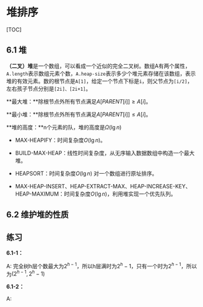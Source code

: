 # 堆排序

[TOC]



## 6.1 堆

**（二叉）堆**是一个数组，可以看成一个近似的完全二叉树。数组A有两个属性，`A.length`表示数组元素个数，`A.heap-size`表示多少个堆元素存储在该数组，表示堆的有效元素。数的根节点是`A[1]`，给定一个节点下标是`i`，则父节点为`[i/2]`，左右孩子节点分别是`[2i]、[2i+1]`。

**最大堆：**除根节点外所有节点满足$A[PARENT[i]]\geq A[i]$。

**最小堆：**除根节点外所有节点满足$A[PARENT[i]]\leq A[i]$。

**堆的高度：**n个元素的队，堆的高度是$\Omega(\lg{n})$



* MAX-HEAPIFY：时间复杂度$O(\lg{n})$。
* BUILD-MAX-HEAP：线性时间复杂度，从无序输入数据数组中构造一个最大堆。

* HEAPSORT：时间复杂度$O(\lg n)$ 对一个数组进行原址排序。

* MAX-HEAP-INSERT、HEAP-EXTRACT-MAX、HEAP-INCREASE-KEY、HEAP-MAXIMUM：时间复杂度$O(\lg n)$，利用堆实现一个优先队列。



## 6.2 维护堆的性质



## 练习

**6.1-1：**

A: 完全树h层个数最大为$2^{h-1}$，所以h层满时为$2^h-1$，只有一个时为$2^{h-1}$，所以为$(2^{h-1},2^h-1)$



**6.1-2：**

A: 